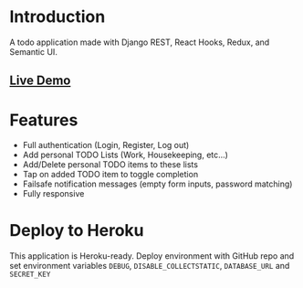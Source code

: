 # Introduction
A todo application made with Django REST, React Hooks, Redux, and Semantic UI.

## [Live Demo](http://todoboon.herokuapp.com/)

# Features
- Full authentication (Login, Register, Log out)
- Add personal TODO Lists (Work, Housekeeping, etc...)
- Add/Delete personal TODO items to these lists
- Tap on added TODO item to toggle completion
- Failsafe notification messages (empty form inputs, password matching)
- Fully responsive

# Deploy to Heroku
This application is Heroku-ready. Deploy environment with GitHub repo and set environment variables `DEBUG`, `DISABLE_COLLECTSTATIC`, `DATABASE_URL` and `SECRET_KEY`
